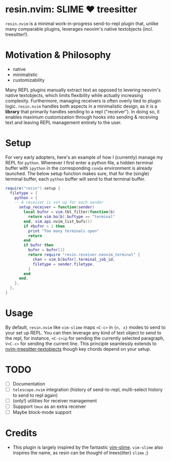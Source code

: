 # resin.nvim: SLIME :heart: treesitter

`resin.nvim` is a minimal work-in-progress send-to-repl plugin that, unlike many comparable plugins, leverages neovim's native textobjects (incl. treesitter!).

# Motivation & Philosophy

* native
* minimalistic
* customizability

Many REPL plugins manually extract text as opposed to levering neovim's native textobjects, which limits flexibility while actually increasing complexity. Furthermore, managing receivers is often overly tied to plugin logic. `resin.nvim` handles both aspects in a minimalistic design, as it is a **library** that primarily handles sending to a repl ("receiver"). In doing so, it enables maximum customization through hooks into sending & receiving text and leaving REPL management entirely to the user.

# Setup

For very early adopters, here's an example of how I (currently) manage my REPL for `python`. Whenever I first enter a python file, a hidden terminal buffer with `ipython` in the corresponding `conda` environment is already launched. The below setup function makes sure, that for the (single) terminal buffer, each `python` buffer will send to that terminal buffer.

```lua
require("resin").setup {
  filetype = {
    python = {
    -- A receiver is set up for each sender
      setup_receiver = function(sender)
        local bufnr = vim.tbl_filter(function(b)
          return vim.bo[b].buftype == "terminal"
        end, vim.api.nvim_list_bufs())
        if #bufnr > 1 then
          print "Too many terminals open"
          return
        end
        if bufnr then
          bufnr = bufnr[1]
          return require "resin.receiver.neovim_terminal" {
            chan = vim.b[bufnr].terminal_job_id,
            filetype = sender.filetype,
          }
        end
      end,
    },
  },
}

```
# Usage

By default, `resin.nvim` like `vim-slime` maps `<C-c>` in `{n, x}` modes to send to your set up REPL. You can then leverage any kind of text object to send to the repl, for instance, `<C-c>ip` for sending the currently selected paragraph, `V<C-c>` for sending the current line. This principle seamlessly extends to [nvim-treesitter-textobjects](https://github.com/nvim-treesitter/nvim-treesitter-textobjects) though key chords depend on your setup.

# TODO

- [ ] Documentation
- [ ] `telescope.nvim` integration (history of send-to-repl, multi-select history to send to repl again)
- [ ] (only!) utilities for receiver management
- [ ] Suppport `tmux` as an extra receiver
- [ ] Maybe block-mode support

# Credits

* This plugin is largely inspired by the fantastic [vim-slime](https://github.com/jpalardy/vim-slime). `vim-slime` also inspires the name, as resin can be thought of trees(itter) `slime` ;)
